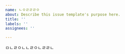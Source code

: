 ```yaml
---
name: ㄴㅇㄹㄹㄹㅇ
about: Describe this issue template's purpose here.
title: ''
labels: ''
assignees: ''

---
```


ㅁㄴㄹㅇㄴㄴㄹㅇㄴㄹㄹㄴ

